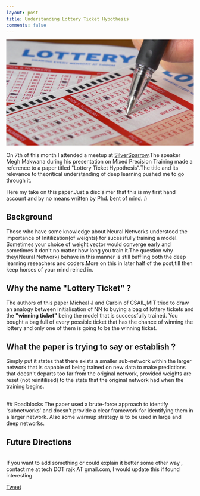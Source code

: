 ```yaml
---
layout: post
title: Understanding Lottery Ticket Hypothesis 
comments: false
---
```


![lottery](/images/lottery.jpg "lottery")

On 7th of this month I attended a meetup at <a href="https://www.silversparrow.com">SilverSparrow</a>.The speaker Megh Makwana during his presentation on Mixed Precision Training made a reference to a paper titled "Lottery Ticket Hypothesis".The title and its relevance to theoritical understanding of deep learning pushed me to go through it.

Here my take on this paper.Just a disclaimer that this is my first hand account and by no means written by Phd. bent of mind. :)

## Background
Those who have some knowledge about Neural Networks understood the importance of Initilization(of weights) for sucessfully training a model. Sometimes your choice of weight vector would converge early and sometimes it don't no matter how long you train it.The question why they(Neural Network) behave in this manner is still baffling both the deep learning reseachers and coders.More on this in later half of the post,till then keep horses of your mind reined in.

## Why the name "Lottery Ticket" ? 

The authors of this paper Micheal J and Carbin of CSAIL,MIT tried to draw an analogy between initialisation of NN to buying a bag of lottery tickets and the **"winning ticket"** being the model that is successfully trained.
You bought a bag full of every possible ticket that has the chance of winning the lottery and only one of them is going to be the winning ticket.


## What the paper is trying to say or establish ?
Simply put it states that there exists a smaller sub-network within the larger network that is capable of being trained on new data to make predictions that doesn't departs too far from the original network, provided weights are reset (not reinitilised) to the state that the original network had when the training begins.
<br />

<br />
## Roadblocks
The paper used a brute-force approach to identify 'subnetworks' and doesn't provide a clear framework for identifying them in a larger network.  
Also some warmup strategy is to be used in large and deep networks.

## Future Directions

<br />
If you want to add something or could explain it better some other way , contact me at tech DOT rajk AT gmail.com, I would update this if found interesting.

<br />

<a href="https://twitter.com/share" class="twitter-share-button" data-size="large" data-text="Check out this AWESOME article" data-lang="en" data-show-count="false">Tweet</a><script async src="//platform.twitter.com/widgets.js" charset="utf-8"></script>
